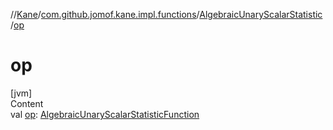 //[Kane](../../index.md)/[com.github.jomof.kane.impl.functions](../index.md)/[AlgebraicUnaryScalarStatistic](index.md)/[op](op.md)



# op  
[jvm]  
Content  
val [op](op.md): [AlgebraicUnaryScalarStatisticFunction](../-algebraic-unary-scalar-statistic-function/index.md)  



